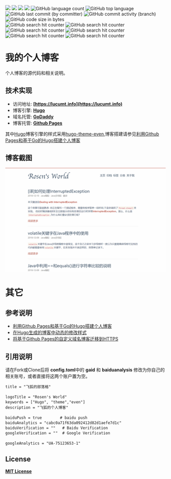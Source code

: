 ![](https://img.shields.io/github/forks/lucumt/ghblog)
![](https://img.shields.io/github/stars/lucumt/ghblog)
![](https://img.shields.io/github/license/lucumt/ghblog)
![](https://img.shields.io/github/actions/workflow/status/lucumt/ghblog/pages-automatic-deploy.yml)
![GitHub language count](https://img.shields.io/github/languages/count/lucumt/ghblog)
![GitHub top language](https://img.shields.io/github/languages/top/lucumt/ghblog)
<br/>
![GitHub last commit (by committer)](https://img.shields.io/github/last-commit/lucumt/ghblog)
![GitHub commit activity (branch)](https://img.shields.io/github/commit-activity/m/lucumt/ghblog)
![GitHub code size in bytes](https://img.shields.io/github/languages/code-size/lucumt/ghblog)
<br/>
![GitHub search hit counter](https://img.shields.io/github/search/lucumt/ghblog/Hugo)
![GitHub search hit counter](https://img.shields.io/github/search/lucumt/ghblog/Even)
![GitHub search hit counter](https://img.shields.io/github/search/lucumt/ghblog/Java)
![GitHub search hit counter](https://img.shields.io/github/search/lucumt/ghblog/Spring)
![GitHub search hit counter](https://img.shields.io/github/search/lucumt/ghblog/MySQL)
![GitHub search hit counter](https://img.shields.io/github/search/lucumt/ghblog/Golang)


# 我的个人博客
个人博客的源代码和相关说明。

## 技术实现
- 访问地址: **[https://lucumt.info](https://lucumt.info)**
- 博客引擎: **[Hugo](https://gohugo.io/)**
- 域名托管: **[GoDaddy](https://www.godaddy.com)**
- 博客托管: **[Github Pages](https://pages.github.com/)**  

其中[Hugo](https://gohugo.io/)博客引擎的样式采用[hugo-theme-even](https://github.com/olOwOlo/hugo-theme-even),博客搭建请参见[利用Github Pages和基于Go的Hugo搭建个人博客](http://lucumt.info/post/create-website-with-hugo/) 

## 博客截图
![个人博客截图](static/blog_img/lucumt.info.png)  

# 其它

## 参考说明

* [利用Github Pages和基于Go的Hugo搭建个人博客](https://lucumt.info/post/hugo/create-website-with-hugo/)
* [在Hugo生成的博客中动态的修改样式](https://lucumt.info/post/hugo/change-hugo-style-in-even-theme/)
* [将基于Github Pages的自定义域名博客迁移到HTTPS](https://lucumt.info/post/hugo/migrate-github-blog-from-http-to-https/)

## 引用说明

请在Fork或Clone后将 **config.toml**中的 **gaid** 和 **baiduanalysis** 修改为你自己的相关账号，或者直接将这两个账户置为空。  

```
title = "飞狐的部落格"

logoTitle = "Rosen's World"
keywords = ["Hugo", "theme","even"]
description = "飞狐的个人博客"
  
baiduPush = true        # baidu push                 
baiduAnalytics = "cabc0a71f63da092412d82d1aefe7d1c"      
baiduVerification = ""   # Baidu Verification
googleVerification = ""  # Google Verification

googleAnalytics = "UA-75123653-1"  
```

## License

**[MIT License](https://en.wikipedia.org/wiki/MIT_License)**
